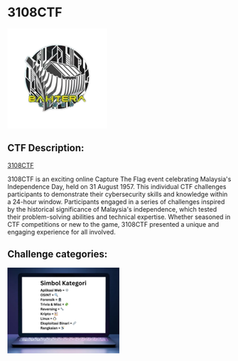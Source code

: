 # 3108CTF

<a href="bahtera_logo.png">
    <img src="bahtera_logo.png" alt="3108CTF 2024 Logo">
</a>

## CTF Description:

[3108CTF](https://ctf.bahterasiber.my/)

3108CTF is an exciting online Capture The Flag event celebrating Malaysia's Independence Day, held on 31 August 1957. This individual CTF challenges participants to demonstrate their cybersecurity skills and knowledge within a 24-hour window. Participants engaged in a series of challenges inspired by the historical significance of Malaysia's independence, which tested their problem-solving abilities and technical expertise. Whether seasoned in CTF competitions or new to the game, 3108CTF presented a unique and engaging experience for all involved.

## Challenge categories:

<a href="Cyber_Kill_Chain.png">
    <img src="Cyber_Kill_Chain.png" alt="Categories" style="width: 50%; height: 50%;">
</a>

